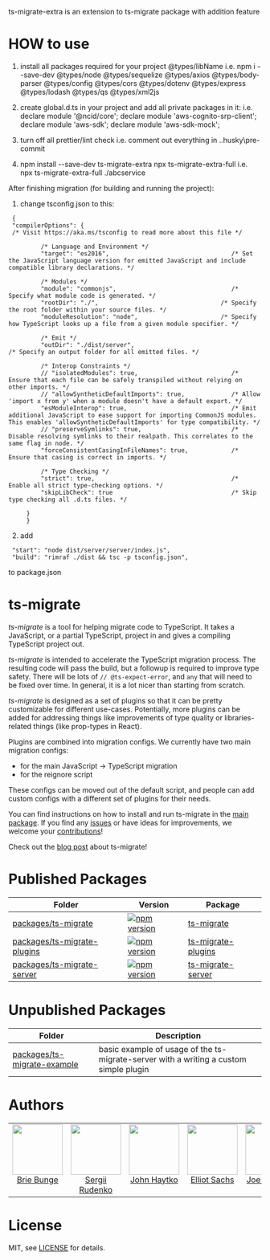 ts-migrate-extra is an extension to ts-migrate package with addition feature

# HOW to use

1. install all packages required for your project @types/libName
   i.e. npm i --save-dev @types/node @types/sequelize @types/axios @types/body-parser @types/config @types/cors @types/dotenv @types/express @types/lodash @types/qs @types/xml2js

2. create global.d.ts in your project and add all private packages in it:
   i.e.
   declare module '@ncid/core';
   declare module 'aws-cognito-srp-client';
   declare module 'aws-sdk';
   declare module 'aws-sdk-mock';

3. turn off all prettier/lint check
   i.e. comment out everything in .\.husky\pre-commit

4. npm install --save-dev ts-migrate-extra
   npx ts-migrate-extra-full <folder>
   i.e. npx ts-migrate-extra-full ./abcservice

After finishing migration (for building and running the project):

1.  change tsconfig.json to this:<br>
   ```
    {
    "compilerOptions": {
    /* Visit https://aka.ms/tsconfig to read more about this file */

            /* Language and Environment */
            "target": "es2016",                                  /* Set the JavaScript language version for emitted JavaScript and include compatible library declarations. */

            /* Modules */
            "module": "commonjs",                                /* Specify what module code is generated. */
            "rootDir": "./",                                  /* Specify the root folder within your source files. */
            "moduleResolution": "node",                       /* Specify how TypeScript looks up a file from a given module specifier. */

            /* Emit */
            "outDir": "./dist/server",                                   /* Specify an output folder for all emitted files. */

            /* Interop Constraints */
            // "isolatedModules": true,                          /* Ensure that each file can be safely transpiled without relying on other imports. */
            // "allowSyntheticDefaultImports": true,             /* Allow 'import x from y' when a module doesn't have a default export. */
            "esModuleInterop": true,                             /* Emit additional JavaScript to ease support for importing CommonJS modules. This enables 'allowSyntheticDefaultImports' for type compatibility. */
            // "preserveSymlinks": true,                         /* Disable resolving symlinks to their realpath. This correlates to the same flag in node. */
            "forceConsistentCasingInFileNames": true,            /* Ensure that casing is correct in imports. */

            /* Type Checking */
            "strict": true,                                      /* Enable all strict type-checking options. */
            "skipLibCheck": true                                 /* Skip type checking all .d.ts files. */

        }
        }

```
2.  add
   ```
    "start": "node dist/server/server/index.js",
    "build": "rimraf ./dist && tsc -p tsconfig.json",
   ```
    
   to package.json

# ts-migrate

_ts-migrate_ is a tool for helping migrate code to TypeScript.
It takes a JavaScript, or a partial TypeScript, project in and gives a compiling TypeScript project out.

_ts-migrate_ is intended to accelerate the TypeScript migration process. The resulting code will pass the build, but a followup is required to improve type safety. There will be lots of `// @ts-expect-error`, and `any` that will need to be fixed over time. In general, it is a lot nicer than starting from scratch.

_ts-migrate_ is designed as a set of plugins so that it can be pretty customizable for different use-cases. Potentially, more plugins can be added for addressing things like improvements of type quality or libraries-related things (like prop-types in React).

Plugins are combined into migration configs. We currently have two main migration configs:

- for the main JavaScript → TypeScript migration
- for the reignore script

These configs can be moved out of the default script, and people can add custom configs with a different set of plugins for their needs.

You can find instructions on how to install and run ts-migrate in the [main package](./packages/ts-migrate/). If you find any [issues](https://github.com/airbnb/ts-migrate/issues) or have ideas for improvements, we welcome your [contributions](https://github.com/airbnb/ts-migrate/blob/master/CONTRIBUTING.md)!

Check out the [blog post](https://medium.com/airbnb-engineering/ts-migrate-a-tool-for-migrating-to-typescript-at-scale-cd23bfeb5cc) about ts-migrate!

# Published Packages

| Folder                                                        | Version                                                                                                        | Package                                                                |
| ------------------------------------------------------------- | -------------------------------------------------------------------------------------------------------------- | ---------------------------------------------------------------------- |
| [packages/ts-migrate](./packages/ts-migrate/)                 | [![npm version](https://badge.fury.io/js/ts-migrate.svg)](https://badge.fury.io/js/ts-migrate)                 | [ts-migrate](https://www.npmjs.com/package/ts-migrate)                 |
| [packages/ts-migrate-plugins](./packages/ts-migrate-plugins/) | [![npm version](https://badge.fury.io/js/ts-migrate-plugins.svg)](https://badge.fury.io/js/ts-migrate-plugins) | [ts-migrate-plugins](https://www.npmjs.com/package/ts-migrate-plugins) |
| [packages/ts-migrate-server](./packages/ts-migrate-server/)   | [![npm version](https://badge.fury.io/js/ts-migrate-server.svg)](https://badge.fury.io/js/ts-migrate-server)   | [ts-migrate-server](https://www.npmjs.com/package/ts-migrate-server)   |

# Unpublished Packages

| Folder                                                        | Description                                                                           |
| ------------------------------------------------------------- | ------------------------------------------------------------------------------------- |
| [packages/ts-migrate-example](./packages/ts-migrate-example/) | basic example of usage of the ts-migrate-server with a writing a custom simple plugin |

# Authors

<table>
  <tbody>
    <tr>
      <td align="center" valign="top">
        <img width="100" height="100" src="https://github.com/brieb.png?s=150">
        <br>
        <a href="https://github.com/brieb">Brie Bunge</a>
      </td>
      <td align="center" valign="top">
        <img width="100" height="100" src="https://github.com/Rudeg.png?s=150">
        <br>
        <a href="https://github.com/Rudeg">Sergii Rudenko</a>
      </td>
      <td align="center" width="20%" valign="top">
        <img width="100" height="100" src="https://github.com/jjjjhhhhhh.png?s=150">
        <br>
        <a href="https://github.com/jjjjhhhhhh">John Haytko</a>
      </td>
      <td align="center" valign="top">
        <img width="100" height="100" src="https://github.com/elliotsa.png?s=150">
        <br>
        <a href="https://github.com/elliotsa">Elliot Sachs</a>
      </td>
      <td align="center" valign="top">
        <img width="100" height="100" src="https://github.com/lencioni.png?s=150">
        <br>
        <a href="https://github.com/lencioni">Joe Lencioni</a>
     </tr>
  </tbody>
</table>

# License

MIT, see [LICENSE](https://github.com/airbnb/ts-migrate/blob/master/LICENCE) for details.
